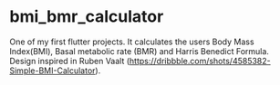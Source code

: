 # bmi_bmr_calculator
One of my first flutter projects.
It calculates the users Body Mass Index(BMI), Basal metabolic rate (BMR) and Harris Benedict Formula.  
Design inspired in Ruben Vaalt (https://dribbble.com/shots/4585382-Simple-BMI-Calculator). 
